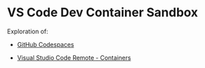 # VS Code Dev Container Sandbox

Exploration of:

* [GitHub Codespaces](https://docs.github.com/en/codespaces)

* [Visual Studio Code Remote - Containers](https://code.visualstudio.com/docs/remote/create-dev-container)

